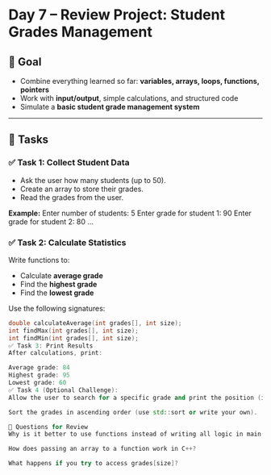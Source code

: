 # Day 7 – Review Project: Student Grades Management

## 🎯 Goal
- Combine everything learned so far: **variables, arrays, loops, functions, pointers**
- Work with **input/output**, simple calculations, and structured code
- Simulate a **basic student grade management system**

---

## 🧩 Tasks

### ✅ Task 1: Collect Student Data
- Ask the user how many students (up to 50).
- Create an array to store their grades.
- Read the grades from the user.

**Example:**
Enter number of students: 5
Enter grade for student 1: 90
Enter grade for student 2: 80
...


### ✅ Task 2: Calculate Statistics
Write functions to:
- Calculate **average grade**
- Find the **highest grade**
- Find the **lowest grade**

Use the following signatures:
```cpp
double calculateAverage(int grades[], int size);
int findMax(int grades[], int size);
int findMin(int grades[], int size);
✅ Task 3: Print Results
After calculations, print:

Average grade: 84
Highest grade: 95
Lowest grade: 60
✅ Task 4 (Optional Challenge):
Allow the user to search for a specific grade and print the position (index).

Sort the grades in ascending order (use std::sort or write your own).

🧠 Questions for Review
Why is it better to use functions instead of writing all logic in main()?

How does passing an array to a function work in C++?

What happens if you try to access grades[size]?